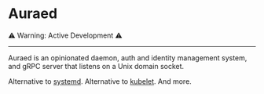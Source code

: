 # Auraed

⚠️ Warning: Active Development ⚠️

---

Auraed is an opinionated daemon, auth and identity management system, and gRPC server that listens on a Unix domain socket.

Alternative to [systemd](https://www.freedesktop.org/wiki/Software/systemd/). Alternative to [kubelet](https://github.com/kubernetes/kubelet). And more.


